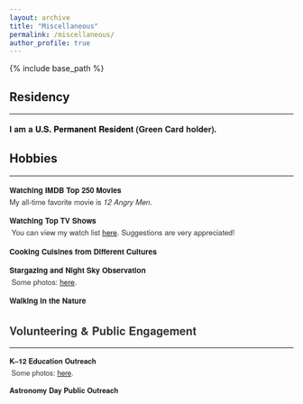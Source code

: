 ```yaml
---
layout: archive
title: "Miscellaneous"
permalink: /miscellaneous/
author_profile: true
---
```


{% include base_path %}

<style>
  ul.custom-misc {
    list-style-type: none;
    padding-left: 0;
    font-size: 0.95em;
    font-family: 'Helvetica Neue', 'Segoe UI', sans-serif;
    color: #333;
  }

  ul.custom-misc li {
    margin-bottom: 0.9em;
    line-height: 1.6em;
  }

  ul.custom-misc li strong {
    color: #1a1a1a;
    font-weight: 600;
  }
</style>

<h2>Residency</h2><hr />
<p style="font-weight: 600; font-size: 1.05em; color: #1a1a1a; font-family: 'Helvetica Neue', 'Segoe UI', sans-serif;">
  I am a <span style="color: #000000; font-weight: 700;">U.S. Permanent Resident</span> (Green Card holder).
</p>

<h2>Hobbies</h2><hr />
<ul class="custom-misc">
  <li><strong>Watching IMDB Top 250 Movies</strong><br />
     My all-time favorite movie is <em>12 Angry Men</em>.</li>
<li><strong>Watching Top TV Shows</strong><br />
  You can view my watch list <a href="https://raw.githubusercontent.com/TaraRadvand74/TaraRadvand.github.io/master/files/TV_Shows.pdf" target="_blank" style="text-decoration: underline; font-weight: 500;">here</a>. Suggestions are very appreciated!

  <li><strong>Cooking Cuisines from Different Cultures</strong><br />
  

  <li><strong>Stargazing and Night Sky Observation</strong><br />
  Some photos: <a href="https://raw.githubusercontent.com/TaraRadvand74/TaraRadvand.github.io/master/files/Sky_Observation_Photos.pdf" target="_blank" style="text-decoration: underline; font-weight: 500;">here</a>.

   <li><strong>Walking in the Nature</strong><br />
   </li>

<h2>Volunteering & Public Engagement</h2><hr />
<ul class="custom-misc">
  <li><strong>K–12 Education Outreach</strong><br />
    Some photos: <a href="https://raw.githubusercontent.com/TaraRadvand74/TaraRadvand.github.io/master/files/K_12_outreach_photos.pdf" target="_blank" style="text-decoration: underline; font-weight: 500;">here</a>.
  <li><strong>Astronomy Day Public Outreach</strong><br />
    </li>
